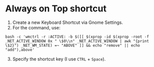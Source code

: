 # Always on Top shortcut

1. Create a new Keyboard Shortcut via Gnome Settings.
2. For the command, use:

```
bash -c 'wmctrl -r :ACTIVE: -b $([[ $(xprop -id $(xprop -root -f _NET_ACTIVE_WINDOW 0x " \$0\\n" _NET_ACTIVE_WINDOW | awk "{print \$2}") _NET_WM_STATE) =~ "ABOVE" ]] && echo "remove" || echo "add"),above'
```

3. Specify the shortcut key (I use `CTRL` + `Space`).
